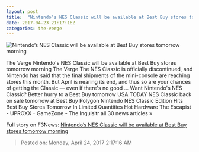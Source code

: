 ```yaml
---
layout: post
title:  "Nintendo’s NES Classic will be available at Best Buy stores tomorrow morning"
date: 2017-04-23 21:17:16Z
categories: the-verge
---
```


![Nintendo’s NES Classic will be available at Best Buy stores tomorrow morning](https://cdn0.vox-cdn.com/thumbor/_LvMzaq0neWJngWL6w1lSDcf_WA=/0x48:3000x1736/1600x900/cdn0.vox-cdn.com/uploads/chorus_image/image/54406967/vpavic_160721_1154_0010.0.0.jpg)

The Verge Nintendo's NES Classic will be available at Best Buy stores tomorrow morning The Verge The NES Classic is officially discontinued, and Nintendo has said that the final shipments of the mini-console are reaching stores this month. But April is nearing its end, and thus so are your chances of getting the Classic — even if there's no good ... Want Nintendo's NES Classic? Better hurry to a Best Buy tomorrow USA TODAY NES Classic back on sale tomorrow at Best Buy Polygon Nintendo NES Classic Edition Hits Best Buy Stores Tomorrow In Limited Quantities Hot Hardware The Escapist - UPROXX - GameZone - The Inquisitr all 30 news articles »


Full story on F3News: [Nintendo’s NES Classic will be available at Best Buy stores tomorrow morning](http://www.f3nws.com/n/FezKEE)

> Posted on: Monday, April 24, 2017 2:17:16 AM
